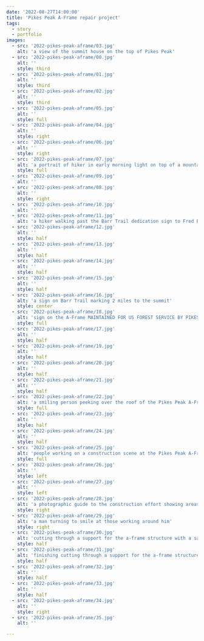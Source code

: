 ```yaml
---
date: '2022-08-27T14:00:00'
title: 'Pikes Peak A-Frame repair project'
tags:
  - story
  - portfolio
images:
  - src: '2022-pikes-peak-aframe/03.jpg'
    alt: 'a view of the summit house on the top of Pikes Peak'
  - src: '2022-pikes-peak-aframe/00.jpg'
    alt: ''
    style: third
  - src: '2022-pikes-peak-aframe/01.jpg'
    alt: ''
    style: third
  - src: '2022-pikes-peak-aframe/02.jpg'
    alt: ''
    style: third
  - src: '2022-pikes-peak-aframe/05.jpg'
    alt: ''
    style: full
  - src: '2022-pikes-peak-aframe/04.jpg'
    alt: ''
    style: right
  - src: '2022-pikes-peak-aframe/06.jpg'
    alt: ''
    style: right
  - src: '2022-pikes-peak-aframe/07.jpg'
    alt: 'a portrait of hiker in early morning light on top of a mountain'
    style: full
  - src: '2022-pikes-peak-aframe/09.jpg'
    alt: ''
  - src: '2022-pikes-peak-aframe/08.jpg'
    alt: ''
    style: right
  - src: '2022-pikes-peak-aframe/10.jpg'
    alt: ''
  - src: '2022-pikes-peak-aframe/11.jpg'
    alt: 'a hiker walking past the Barr Trail dedication sign to Fred Barr'
  - src: '2022-pikes-peak-aframe/12.jpg'
    alt: ''
    style: half
  - src: '2022-pikes-peak-aframe/13.jpg'
    alt: ''
    style: half
  - src: '2022-pikes-peak-aframe/14.jpg'
    alt: ''
    style: half
  - src: '2022-pikes-peak-aframe/15.jpg'
    alt: ''
    style: half
  - src: '2022-pikes-peak-aframe/16.jpg'
    alt: 'a sign on Barr Trail marking 2 miles to the summit'
    style: center
  - src: '2022-pikes-peak-aframe/18.jpg'
    alt: 'sign on the A-Frame MAINTAINED FOR US FOREST SERVICE BY PIKES PEAK GROUP COLORADO MOUNTAIN CLUB'
    style: full
  - src: '2022-pikes-peak-aframe/17.jpg'
    alt: ''
    style: half
  - src: '2022-pikes-peak-aframe/19.jpg'
    alt: ''
    style: half
  - src: '2022-pikes-peak-aframe/20.jpg'
    alt: ''
    style: half
  - src: '2022-pikes-peak-aframe/21.jpg'
    alt: ''
    style: half
  - src: '2022-pikes-peak-aframe/22.jpg'
    alt: 'a smiling person peeking over the roof of the Pikes Peak A-Frame'
    style: full
  - src: '2022-pikes-peak-aframe/23.jpg'
    alt: ''
    style: half
  - src: '2022-pikes-peak-aframe/24.jpg'
    alt: ''
    style: half
  - src: '2022-pikes-peak-aframe/25.jpg'
    alt: 'people working on a construction scene at the Pikes Peak A-Frame'
    style: full
  - src: '2022-pikes-peak-aframe/26.jpg'
    alt: ''
    style: left
  - src: '2022-pikes-peak-aframe/27.jpg'
    alt: ''
    style: left
  - src: '2022-pikes-peak-aframe/28.jpg'
    alt: 'a photographic guide to the construction effort showing areas that need work'
    style: right
  - src: '2022-pikes-peak-aframe/29.jpg'
    alt: 'a man turning to smile at those working around him'
    style: right
  - src: '2022-pikes-peak-aframe/30.jpg'
    alt: 'cutting through a support for the a-frame structure with a saw'
    style: half
  - src: '2022-pikes-peak-aframe/31.jpg'
    alt: 'finishing cutting through a support for the a-frame structure'
    style: half
  - src: '2022-pikes-peak-aframe/32.jpg'
    alt: ''
    style: half
  - src: '2022-pikes-peak-aframe/33.jpg'
    alt: ''
    style: half
  - src: '2022-pikes-peak-aframe/34.jpg'
    alt: ''
    style: right
  - src: '2022-pikes-peak-aframe/35.jpg'
    alt: ''

---
```


